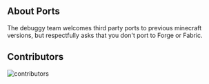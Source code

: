 ## About Ports
The debuggy team welcomes third party ports to previous minecraft versions, but respectfully asks that you don't port to Forge or Fabric.

## Contributors
![contributors](https://contrib.rocks/image?repo=DebuggyTeam/wonders)
